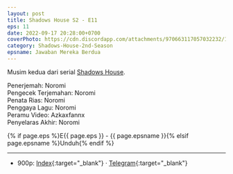 ```yaml
---
layout: post
title: Shadows House S2 - E11
eps: 11
date: 2022-09-17 20:28:00+0700
coverPhoto: https://cdn.discordapp.com/attachments/970663117057032232/1020687155196088370/mpv-shot0140.jpg
category: Shadows-House-2nd-Season
epsname: Jawaban Mereka Berdua
---
```


Musim kedua dari serial [Shadows House](https://a-1fansub.github.io/Shadows-House-Paketan).

Penerjemah: Noromi<br>
Pengecek Terjemahan: Noromi<br>
Penata Rias: Noromi<br>
Penggaya Lagu: Noromi<br>
Peramu Video: Azkaxfannx<br>
Penyelaras Akhir: Noromi<br>

{% if page.eps %}E{{ page.eps }} - {{ page.epsname }}{% elsif page.epsname %}Unduh{% endif %}

---
- 900p: [Index](https://proyek.a-1ddl.workers.dev/0:/Musim%20Panas%202022/%5BWEB%5D/%5BA-1%5D%20Shadows%20House%202nd%20Season%20%5BWEB%5D%5Bx264%20900p%5D%5BAAC%5D/%5BA-1%5D%20Shadows%20House%202nd%20Season%20-%2011%20%5BWEB%5D%5Bx264%20900p%5D%5BAAC%5D%5B2C250D09%5D.mkv){:target="_blank"} &middot; [Telegram](https://t.me/a1fansubweeklies/126){:target="_blank"}
